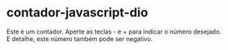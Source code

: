 # contador-javascript-dio
Este é um contador. Aperte as teclas - e + para indicar o número desejado. E detalhe, este número também pode ser negativo.
